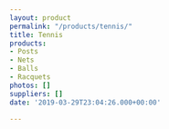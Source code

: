 ```yaml
---
layout: product
permalink: "/products/tennis/"
title: Tennis
products:
- Posts
- Nets
- Balls
- Racquets
photos: []
suppliers: []
date: '2019-03-29T23:04:26.000+00:00'

---
```

